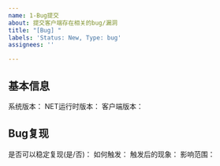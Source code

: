 ```yaml
---
name: 1-Bug提交
about: 提交客户端存在相关的bug/漏洞
title: "[Bug] "
labels: 'Status: New, Type: bug'
assignees: ''

---
```


## 基本信息
系统版本：
NET运行时版本：
客户端版本：

## Bug复现
是否可以稳定复现(是/否)：
如何触发：
触发后的现象：
影响范围：

<!-- (我是一个填写示例)
标题：[Bug] 使用中文输入法打字会导致客户端闪退

## 基本信息
系统版本：Windows11 24H2 x64 26100.4770
NET运行时版本：6.0.36 x64
客户端版本：1.5.1.28

## Bug复现
是否可以稳定复现(是/否)：是
如何触发：在联机大厅创建房间的输入框内输入任意中文
触发后的现象：客户端崩溃
影响范围：客户端所有包含输入框的地方
-->
